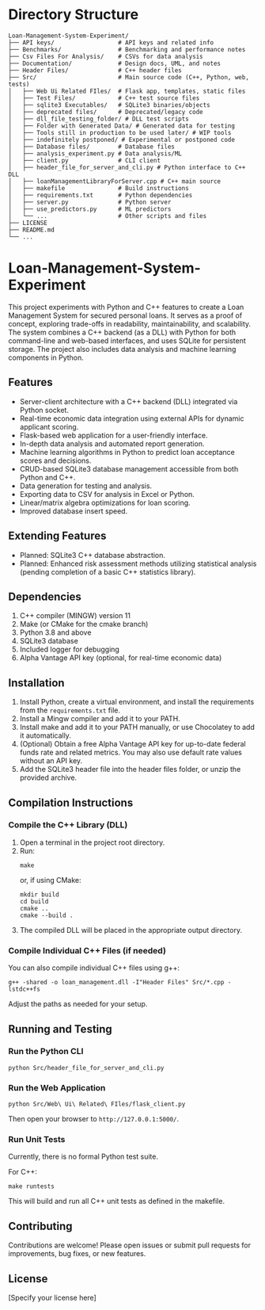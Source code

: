 # Directory Structure

```
Loan-Management-System-Experiment/
├── API keys/                  # API keys and related info
├── Benchmarks/                # Benchmarking and performance notes
├── Csv Files For Analysis/    # CSVs for data analysis
├── Documentation/             # Design docs, UML, and notes
├── Header Files/              # C++ header files
├── Src/                       # Main source code (C++, Python, web, tests)
│   ├── Web Ui Related FIles/  # Flask app, templates, static files
│   ├── Test Files/            # C++ test source files
│   ├── sqlite3 Executables/   # SQLite3 binaries/objects
│   ├── deprecated files/      # Deprecated/legacy code
│   ├── dll_file_testing_folder/ # DLL test scripts
│   ├── Folder with Generated Data/ # Generated data for testing
│   ├── Tools still in production to be used later/ # WIP tools
│   ├── indefinitely postponed/ # Experimental or postponed code
│   ├── Database files/        # Database files
│   ├── analysis_experiment.py # Data analysis/ML
│   ├── client.py              # CLI client
│   ├── header_file_for_server_and_cli.py # Python interface to C++ DLL
│   ├── loanManagementLibraryForServer.cpp # C++ main source
│   ├── makefile               # Build instructions
│   ├── requirements.txt       # Python dependencies
│   ├── server.py              # Python server
│   ├── use_predictors.py      # ML predictors
│   └── ...                    # Other scripts and files
├── LICENSE
├── README.md
└── ...
```
# Loan-Management-System-Experiment

This project experiments with Python and C++ features to create a Loan Management System for secured personal loans. It serves as a proof of concept, exploring trade-offs in readability, maintainability, and scalability. The system combines a C++ backend (as a DLL) with Python for both command-line and web-based interfaces, and uses SQLite for persistent storage. The project also includes data analysis and machine learning components in Python.

## Features

- Server-client architecture with a C++ backend (DLL) integrated via Python socket.
- Real-time economic data integration using external APIs for dynamic applicant scoring.
- Flask-based web application for a user-friendly interface.
- In-depth data analysis and automated report generation.
- Machine learning algorithms in Python to predict loan acceptance scores and decisions.
- CRUD-based SQLite3 database management accessible from both Python and C++.
- Data generation for testing and analysis.
- Exporting data to CSV for analysis in Excel or Python.
- Linear/matrix algebra optimizations for loan scoring.
- Improved database insert speed.

## Extending Features

- Planned: SQLite3 C++ database abstraction.
- Planned: Enhanced risk assessment methods utilizing statistical analysis (pending completion of a basic C++ statistics library).

## Dependencies

1. C++ compiler (MINGW) version 11
2. Make (or CMake for the cmake branch)
3. Python 3.8 and above
4. SQLite3 database
5. Included logger for debugging
6. Alpha Vantage API key (optional, for real-time economic data)

## Installation

1. Install Python, create a virtual environment, and install the requirements from the `requirements.txt` file.
2. Install a Mingw compiler and add it to your PATH.
3. Install make and add it to your PATH manually, or use Chocolatey to add it automatically.
4. (Optional) Obtain a free Alpha Vantage API key for up-to-date federal funds rate and related metrics. You may also use default rate values without an API key.
5. Add the SQLite3 header file into the header files folder, or unzip the provided archive.

## Compilation Instructions

### Compile the C++ Library (DLL)
1. Open a terminal in the project root directory.
2. Run:
    ```
    make
    ```
   or, if using CMake:
    ```
    mkdir build
    cd build
    cmake ..
    cmake --build .
    ```
3. The compiled DLL will be placed in the appropriate output directory.

### Compile Individual C++ Files (if needed)
You can also compile individual C++ files using g++:
```
g++ -shared -o loan_management.dll -I"Header Files" Src/*.cpp -lstdc++fs
```
Adjust the paths as needed for your setup.

## Running and Testing

### Run the Python CLI
```
python Src/header_file_for_server_and_cli.py
```

### Run the Web Application
```
python Src/Web\ Ui\ Related\ FIles/flask_client.py
```
Then open your browser to `http://127.0.0.1:5000/`.

### Run Unit Tests

Currently, there is no formal Python test suite.

For C++:
```
make runtests
```
This will build and run all C++ unit tests as defined in the makefile.

## Contributing

Contributions are welcome! Please open issues or submit pull requests for improvements, bug fixes, or new features.

## License

[Specify your license here]
 


